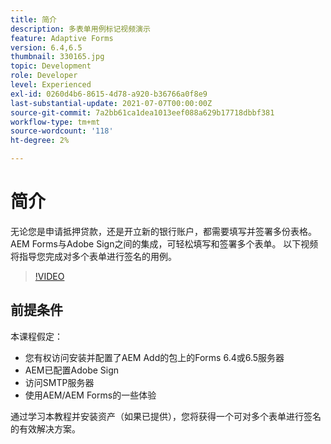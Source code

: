 ```yaml
---
title: 简介
description: 多表单用例标记视频演示
feature: Adaptive Forms
version: 6.4,6.5
thumbnail: 330165.jpg
topic: Development
role: Developer
level: Experienced
exl-id: 0260d4b6-8615-4d78-a920-b36766a0f8e9
last-substantial-update: 2021-07-07T00:00:00Z
source-git-commit: 7a2bb61ca1dea1013eef088a629b17718dbbf381
workflow-type: tm+mt
source-wordcount: '118'
ht-degree: 2%

---
```


# 简介

无论您是申请抵押贷款，还是开立新的银行账户，都需要填写并签署多份表格。 AEM Forms与Adobe Sign之间的集成，可轻松填写和签署多个表单。
以下视频将指导您完成对多个表单进行签名的用例。

>[!VIDEO](https://video.tv.adobe.com/v/330165?quality=9&learn=on)

## 前提条件

本课程假定：

* 您有权访问安装并配置了AEM Add的包上的Forms 6.4或6.5服务器
* AEM已配置Adobe Sign
* 访问SMTP服务器
* 使用AEM/AEM Forms的一些体验

通过学习本教程并安装资产（如果已提供），您将获得一个可对多个表单进行签名的有效解决方案。
